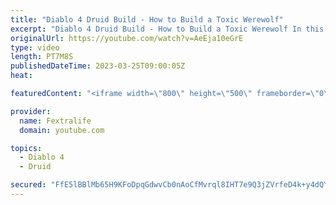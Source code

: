 ```yaml
---
title: "Diablo 4 Druid Build - How to Build a Toxic Werewolf"
excerpt: "Diablo 4 Druid Build - How to Build a Toxic Werewolf In this Diablo 4 Beta Build Guide, I'll be showing you my Werewolf Druid ..."
originalUrl: https://youtube.com/watch?v=AeEja10eGrE
type: video
length: PT7M8S
publishedDateTime: 2023-03-25T09:00:05Z
heat: 

featuredContent: "<iframe width=\"800\" height=\"500\" frameborder=\"0\" src=\"https://www.youtube.com/embed/AeEja10eGrE\" allow=\"accelerometer; autoplay; encrypted-media; gyroscope; picture-in-picture\" allowfullscreen></iframe>"

provider:
  name: Fextralife
  domain: youtube.com

topics:
  - Diablo 4
  - Druid

secured: "FfE5lBBlMb65H9KFoDpqGdwvCb0nAoCfMvrql8IHT7e9Q3jZVrfeD4k+y4dQYEQ1rlTkhArYinQkZqCAlS60Mi5Hh0b4GAL3rrix7GQt/tSfOpkSjVtjuJfD5q0KU5ZvPeqan0z/DwS7YPtgG9Sm/mrHoglhwXh5r0zgDmkeXnWCr/0SRkEz/+i1Zsjzq3kShC2V/DqJhzZ0In8NXWJIJGTNF13DqzCSkk4sBr4fe/Zl0z14a2zdoRet3gJMLOVohhZkFyHwmi8zhI0q9Gs3BhLqrOz2NLqJA8RKDXFWV4VNxx7Ge2xBw+SEoWqNwD84C4wK/C7+AM0oiSZSluV9cwIaw1U+wY2/HjIN3WFSzYrymzhqKnm/COB0ahb0v4w2mK1g4w6jADOffrX5vqdK9k+2LTDnGAZBx3V7YcU6OI4DOJpLYPzSP0nzbv5KIS0Z;yOU6pTAsDIvzHDiYB4EZUw=="
---
```


